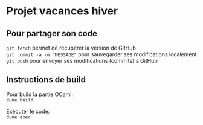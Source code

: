 # Projet vacances hiver

## Pour partager son code
`git fetch` permet de récupérer la version de GitHub\
`git commit -a -m "MESSAGE"` pour sauvegarder ses modifications localement\
`git push` pour envoyer ses modifications (commits) à GitHub

## Instructions de build
Pour build la partie OCaml:\
`dune build`

Exécuter le code:\
`dune exec`
